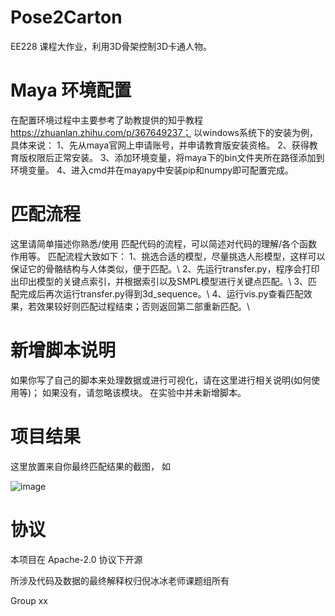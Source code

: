 # Pose2Carton 

EE228 课程大作业，利用3D骨架控制3D卡通人物。



# Maya 环境配置


在配置环境过程中主要参考了助教提供的知乎教程 https://zhuanlan.zhihu.com/p/367649237；
以windows系统下的安装为例，具体来说：
1、先从maya官网上申请账号，并申请教育版安装资格。
2、获得教育版权限后正常安装。
3、添加环境变量，将maya下的bin文件夹所在路径添加到环境变量。
4、进入cmd并在mayapy中安装pip和numpy即可配置完成。


# 匹配流程

这里请简单描述你熟悉/使用 匹配代码的流程，可以简述对代码的理解/各个函数作用等。
匹配流程大致如下：
1、挑选合适的模型，尽量挑选人形模型，这样可以保证它的骨骼结构与人体类似，便于匹配。\\
2、先运行transfer.py，程序会打印出印出模型的关键点索引，并根据索引以及SMPL模型进行关键点匹配。\\
3、匹配完成后再次运行transfer.py得到3d_sequence。\\
4、运行vis.py查看匹配效果，若效果较好则匹配过程结束；否则返回第二部重新匹配。\\


# 新增脚本说明

如果你写了自己的脚本来处理数据或进行可视化，请在这里进行相关说明(如何使用等)； 如果没有，请忽略该模块。
在实验中并未新增脚本。


# 项目结果

这里放置来自你最终匹配结果的截图， 如

![image](../img/pose2carton.png)





# 协议 
本项目在 Apache-2.0 协议下开源

所涉及代码及数据的最终解释权归倪冰冰老师课题组所有

Group xx
